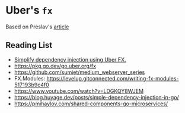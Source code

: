 # Uber's `fx`

Based on Preslav's [article](https://pmihaylov.com/dependency-injection-go-series/)

## Reading List

* [Simplify dependency injection using Uber FX.](https://github.com/ErezLevip/fx-medium-example)
* https://pkg.go.dev/go.uber.org/fx
* https://github.com/sumiet/medium_webserver_series
* FX.Modules: https://levelup.gitconnected.com/writing-fx-modules-517193b9c4f0
* https://www.youtube.com/watch?v=LDGKQY8WJEM
* https://blog.huyage.dev/posts/simple-dependency-injection-in-go/
* https://pmihaylov.com/shared-components-go-microservices/
